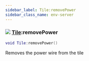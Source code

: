 ```yaml
---
sidebar_label: Tile:removePower
sidebar_class_name: env-server
---
```


### ![](/img/wiki/server.png) [Tile](../tile/README.md):removePower

```lua
void Tile:removePower()
```

Removes the power wire from the tile<br/>
